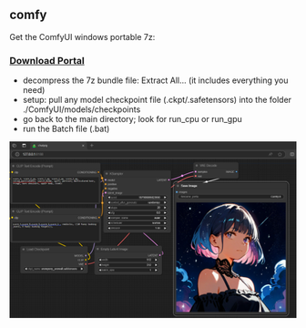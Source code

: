 ## comfy
Get the ComfyUI windows portable 7z:
### [Download Portal](https://github.com/calcuis/comfy/releases/download/0.0.1/ComfyUI_windows_portable.7z)
- decompress the 7z bundle file: Extract All... (it includes everything you need)
- setup: pull any model checkpoint file (.ckpt/.safetensors) into the folder ./ComfyUI/models/checkpoints
- go back to the main directory; look for run_cpu or run_gpu
- run the Batch file (.bat)

![screenshot](comfy.png)